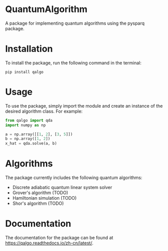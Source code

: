 # QuantumAlgorithm
A package for implementing quantum algorithms using the pysparq package.

# Installation
To install the package, run the following command in the terminal:

    pip install qalgo

# Usage
To use the package, simply import the module and create an instance of the desired algorithm class. For example:

```python
from qalgo import qda
import numpy as np

a = np.array([[1, 2], [3, 5]])
b = np.array([1, 2])
x_hat = qda.solve(a, b)
```

# Algorithms
The package currently includes the following quantum algorithms:

- Discrete adiabatic quantum linear system solver 
- Grover's algorithm (TODO)
- Hamiltonian simulation (TODO)
- Shor's algorithm (TODO)

# Documentation
The documentation for the package can be found at https://qalgo.readthedocs.io/zh-cn/latest/.
